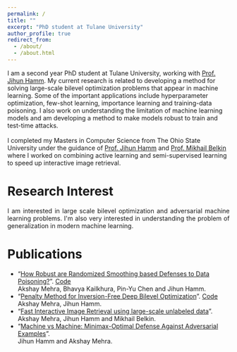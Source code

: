 ```yaml
---
permalink: /
title: ""
excerpt: "PhD student at Tulane University"
author_profile: true
redirect_from: 
  - /about/
  - /about.html
---
```


<p style="text-align: justify;">
  
I am a second year PhD student at Tulane University, working with <a href ="http://www.cs.tulane.edu/~jhamm3/"> Prof. Jihun Hamm</a>. My current research is related to developing a method for solving large-scale bilevel optimization problems that appear in machine learning. Some of the important applications include hyperparameter optimization, few-shot learning, importance learning and training-data poisoning. I also work on understanding the limitation of machine learning models and am developing a method to make models robust to train and test-time attacks.
<br><br>
I completed my Masters in Computer Science from The Ohio State University under the guidance of <a href ="http://www.cs.tulane.edu/~jhamm3/"> Prof. Jihun Hamm</a> and <a href="http://web.cse.ohio-state.edu/~belkin.8/">Prof. Mikhail Belkin</a> where I worked on combining active learning and semi-supervised learning to speed up interactive image retrieval.

</p>

Research Interest
======
<p style="text-align: justify;">
I am interested in large scale bilevel optimization and adversarial machine learning problems. I'm also very interested in understanding the problem of generalization in modern machine learning.
</p>

Publications
======

* “[How Robust are Randomized Smoothing based Defenses to Data Poisoning?](https://arxiv.org/pdf/2012.01274.pdf)”. [Code](https://github.com/akshaymehra24/poisoning_certified_defenses)
  <br> Akshay Mehra, Bhavya Kailkhura, Pin-Yu Chen and Jihun Hamm.  
* “[Penalty Method for Inversion-Free Deep Bilevel Optimization](https://arxiv.org/pdf/1911.03432.pdf)”. [Code](https://github.com/jihunhamm/bilevel-penalty)
  <br> Akshay Mehra, Jihun Hamm.    
* “[Fast Interactive Image Retrieval using large-scale unlabeled data](https://arxiv.org/pdf/1802.04204.pdf)”.
  <br> Akshay Mehra, Jihun Hamm and Mikhail Belkin. 
* “[Machine vs Machine: Minimax-Optimal Defense Against Adversarial Examples](https://arxiv.org/pdf/1711.04368.pdf)”.
  <br> Jihun Hamm and Akshay Mehra. 



